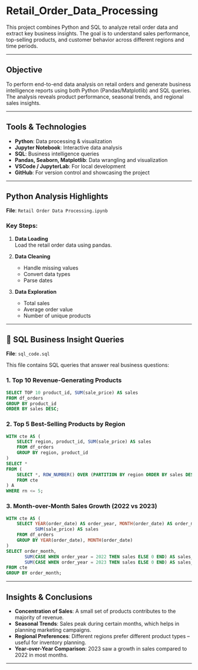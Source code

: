 # Retail_Order_Data_Processing
This project combines Python and SQL to analyze retail order data and extract key business insights. The goal is to understand sales performance, top-selling products, and customer behavior across different regions and time periods.

---

## Objective

To perform end-to-end data analysis on retail orders and generate business intelligence reports using both Python (Pandas/Matplotlib) and SQL queries. The analysis reveals product performance, seasonal trends, and regional sales insights.

---

##  Tools & Technologies

- **Python**: Data processing & visualization
- **Jupyter Notebook**: Interactive data analysis
- **SQL**: Business intelligence queries
- **Pandas, Seaborn, Matplotlib**: Data wrangling and visualization
- **VSCode / JupyterLab**: For local development
- **GitHub**: For version control and showcasing the project

---


##  Python Analysis Highlights

 **File**: `Retail Order Data Processing.ipynb`

###  Key Steps:

1. **Data Loading**  
   Load the retail order data using pandas.

2. **Data Cleaning**  
   - Handle missing values
   - Convert data types
   - Parse dates

3. **Data Exploration**  
   - Total sales
   - Average order value
   - Number of unique products


---

## 🧾 SQL Business Insight Queries

 **File**: `sql_code.sql`

This file contains SQL queries that answer real business questions:

###  1. Top 10 Revenue-Generating Products

```sql
SELECT TOP 10 product_id, SUM(sale_price) AS sales
FROM df_orders
GROUP BY product_id
ORDER BY sales DESC;
```

###  2. Top 5 Best-Selling Products by Region

```sql
WITH cte AS (
    SELECT region, product_id, SUM(sale_price) AS sales
    FROM df_orders
    GROUP BY region, product_id
)
SELECT *
FROM (
    SELECT *, ROW_NUMBER() OVER (PARTITION BY region ORDER BY sales DESC) AS rn
    FROM cte
) A
WHERE rn <= 5;
```

###  3. Month-over-Month Sales Growth (2022 vs 2023)

```sql
WITH cte AS (
    SELECT YEAR(order_date) AS order_year, MONTH(order_date) AS order_month,
           SUM(sale_price) AS sales
    FROM df_orders
    GROUP BY YEAR(order_date), MONTH(order_date)
)
SELECT order_month,
       SUM(CASE WHEN order_year = 2022 THEN sales ELSE 0 END) AS sales_2022,
       SUM(CASE WHEN order_year = 2023 THEN sales ELSE 0 END) AS sales_2023
FROM cte
GROUP BY order_month;
```

---

##  Insights & Conclusions

-  **Concentration of Sales**: A small set of products contributes to the majority of revenue.
-  **Seasonal Trends**: Sales peak during certain months, which helps in planning marketing campaigns.
-  **Regional Preferences**: Different regions prefer different product types – useful for inventory planning.
-  **Year-over-Year Comparison**: 2023 saw a growth in sales compared to 2022 in most months.

---
